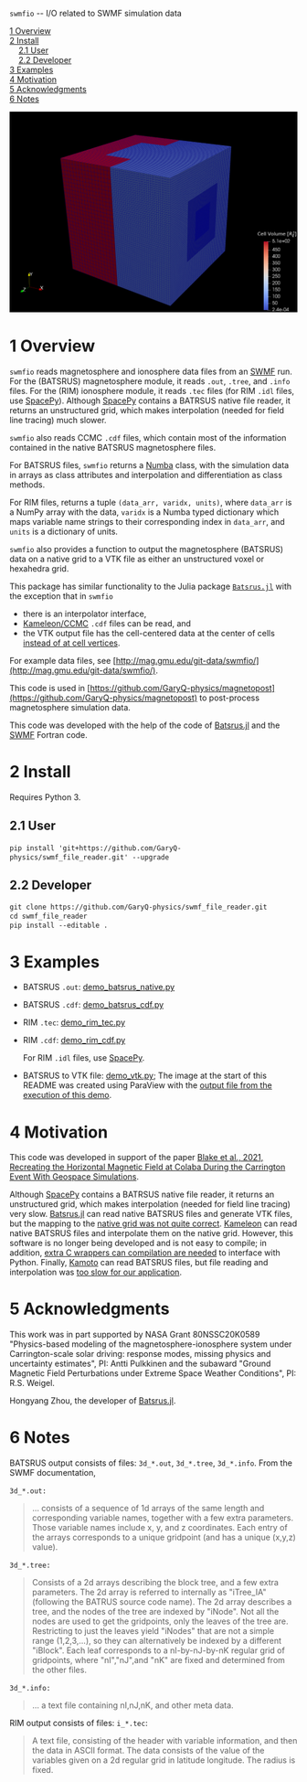 `swmfio` -- I/O related to SWMF simulation data

<!--- TOC --->

 [1 Overview](#1-overview)<br/>
 [2 Install](#2-install)<br/>
&nbsp;&nbsp;&nbsp; [2.1 User](#21-user)<br/>
&nbsp;&nbsp;&nbsp; [2.2 Developer](#22-developer)<br/>
 [3 Examples](#3-examples)<br/>
 [4 Motivation](#4-motivation)<br/>
 [5 Acknowledgments](#5-acknowledgments)<br/>
 [6 Notes](#6-notes)<br/>

<!--- /TOC --->
![ParaView](doc/paraview.png)

# 1 Overview

`swmfio` reads magnetosphere and ionosphere data files from an [SWMF](https://clasp.engin.umich.edu/research/theory-computational-methods/swmf-downloadable-software/) run.
For the (BATSRUS) magnetosphere module, it reads `.out`, `.tree`, and `.info` files.
For the (RIM) ionosphere module, it reads `.tec` files (for RIM `.idl` files, use [SpacePy](https://spacepy.github.io/autosummary/spacepy.pybats.rim.html)). Although [SpacePy](https://spacepy.org) contains a BATRSUS native file reader, it returns an unstructured grid, which makes interpolation (needed for field line tracing) much slower.

`swmfio`  also reads CCMC `.cdf` files, which contain most of the information contained in the native BATSRUS magnetosphere files.

For BATSRUS files, `swmfio` returns a [Numba](https://numba.pydata.org/) class, with the simulation data in arrays as class attributes and interpolation and differentiation as class methods.

For RIM files, returns a tuple `(data_arr, varidx, units)`, where `data_arr` is a NumPy array with the data, `varidx` is a Numba typed dictionary which maps variable name strings to their corresponding index in `data_arr`, and `units` is a dictionary of units.

`swmfio` also provides a function to output the magnetosphere (BATSRUS) data on a native grid to a VTK file as either an unstructured voxel or hexahedra grid.

This package has similar functionality to the Julia package [`Batsrus.jl`](https://github.com/henry2004y/Batsrus.jl)
with the exception that in `swmfio`
* there is an interpolator interface,
* [Kameleon/CCMC](https://ccmc.gsfc.nasa.gov/Kameleon/) `.cdf` files can be read, and
* the VTK output file has the cell-centered data at the center of cells [instead of at cell vertices](https://github.com/henry2004y/Batsrus.jl/issues/3).

For example data files, see [http://mag.gmu.edu/git-data/swmfio/](http://mag.gmu.edu/git-data/swmfio/).

This code is used in [https://github.com/GaryQ-physics/magnetopost](https://github.com/GaryQ-physics/magnetopost) to post-process magnetosphere simulation data.

This code was developed with the help of the code of [Batsrus.jl](https://github.com/henry2004y/Batsrus.jl) and the [SWMF](https://clasp.engin.umich.edu/research/theory-computational-methods/swmf-downloadable-software/) Fortran code.

# 2 Install

Requires Python 3.

## 2.1 User

```
pip install 'git+https://github.com/GaryQ-physics/swmf_file_reader.git' --upgrade
```

## 2.2 Developer

```
git clone https://github.com/GaryQ-physics/swmf_file_reader.git
cd swmf_file_reader
pip install --editable .
```

# 3 Examples

* BATSRUS `.out`: [demo_batsrus_native.py](https://github.com/GaryQ-physics/swmf_file_reader/blob/main/demo_native.py)
* BATSRUS `.cdf`: [demo_batsrus_cdf.py](https://github.com/GaryQ-physics/swmf_file_reader/blob/main/demo_cdf.py)


* RIM `.tec`: [demo_rim_tec.py](https://github.com/GaryQ-physics/swmf_file_reader/blob/main/demo_rim_tec.py) 
* RIM `.cdf`: [demo_rim_cdf.py](https://github.com/GaryQ-physics/swmf_file_reader/blob/main/demo_rim_cdf.py)

    For RIM `.idl` files, use [SpacePy](https://spacepy.github.io/autosummary/spacepy.pybats.rim.html).


* BATSRUS to VTK file: [demo_vtk.py](https://github.com/GaryQ-physics/swmf_file_reader/blob/main/demo_vtk.py); The image at the start of this README was created using ParaView with the [output file from the execution of this demo](http://mag.gmu.edu/git-data/swmfio/3d__var_2_e20190902-041000-000.vtk).


# 4 Motivation

This code was developed in support of the paper [Blake et al., 2021, Recreating the Horizontal Magnetic Field at Colaba During the Carrington Event With Geospace Simulations](https://doi.org/10.1029/2020SW002585).

Although [SpacePy](https://spacepy.org) contains a BATRSUS native file reader, it returns an unstructured grid, which makes interpolation (needed for field line tracing) very slow. [Batsrus.jl](https://github.com/henry2004y/Batsrus.jl) can read native BATSRUS files and generate VTK files, but the mapping to the [native grid was not quite correct](https://github.com/henry2004y/Batsrus.jl/issues/3). [Kameleon](https://ccmc.gsfc.nasa.gov/Kameleon/) can read native BATSRUS files and interpolate them on the native grid. However, this software is no longer being developed and is not easy to compile; in addition, [extra C wrappers can compilation are needed](https://github.com/rweigel/kameleon) to interface with Python. Finally, [Kamoto](https://github.com/nasa/Kamodo) can read BATSRUS files, but file reading and interpolation was [too slow for our application](https://github.com/nasa/Kamodo/issues/21).

# 5 Acknowledgments

This work was in part supported by NASA Grant 80NSSC20K0589 "Physics-based modeling of the magnetosphere-ionosphere system under Carrington-scale solar driving: response modes, missing physics and uncertainty estimates", PI: Antti Pulkkinen and the subaward "Ground Magnetic Field Perturbations under Extreme Space Weather Conditions", PI: R.S. Weigel.

Hongyang Zhou, the developer of [Batsrus.jl](https://github.com/henry2004y/Batsrus.jl).

# 6 Notes

BATSRUS output consists of files: `3d_*.out`, `3d_*.tree`, `3d_*.info`. From the SWMF documentation,

`3d_*.out:`
> ... consists of a sequence of 1d arrays of the same length and corresponding variable names, together with a few extra parameters. Those variable names include x, y, and z coordinates. Each entry of the arrays corresponds to a unique gridpoint (and has a unique (x,y,z) value).

`3d_*.tree:`
> Consists of a 2d arrays describing the block tree, and a few extra parameters. The 2d array is referred to internally as "iTree_IA" (following the BATRUS source code name). The 2d array describes a tree, and the nodes of the tree are indexed by "iNode". Not all the nodes are used to get the gridpoints, only the leaves of the tree are. Restricting to just the leaves  yield "iNodes" that are not a simple range (1,2,3,...), so they can alternatively be indexed by a different "iBlock". Each leaf corresponds to a nI-by-nJ-by-nK regular grid of gridpoints, where "nI","nJ",and "nK" are fixed and determined from the other files.

`3d_*.info:`
> ... a text file containing nI,nJ,nK, and other meta data.

RIM output consists of files: `i_*.tec`:
> A text file, consisting of the header with variable information, and then the data in ASCII format. The data consists of the value of the variables given on a 2d regular grid in latitude longitude. The radius is fixed.
